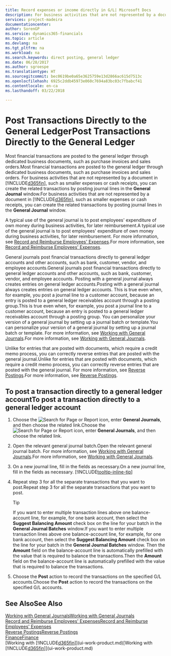 ```yaml
---
title: Record expenses or income directly in G/L| Microsoft Docs
description: For business activities that are not represented by a document in, such as smaller expenses or cash receipts, you can create the related transactions by posting journal lines in the General Journal window.
services: project-madeira
documentationcenter: 
author: SorenGP
ms.service: dynamics365-financials
ms.topic: article
ms.devlang: na
ms.tgt_pltfrm: na
ms.workload: na
ms.search.keywords: direct posting, general ledger
ms.date: 06/28/2017
ms.author: sgroespe
ms.translationtype: HT
ms.sourcegitcommit: bec0619be0a65e3625759e13d2866ac615d7513c
ms.openlocfilehash: 6925c2ddb45973e060c7694a83bc03c7fbabcf41
ms.contentlocale: en-ca
ms.lasthandoff: 03/22/2018

---
```

# <a name="post-transactions-directly-to-the-general-ledger"></a><span data-ttu-id="c53d8-103">Post Transactions Directly to the General Ledger</span><span class="sxs-lookup"><span data-stu-id="c53d8-103">Post Transactions Directly to the General Ledger</span></span>
<span data-ttu-id="c53d8-104">Most financial transactions are posted to the general ledger through dedicated business documents, such as purchase invoices and sales orders.</span><span class="sxs-lookup"><span data-stu-id="c53d8-104">Most financial transactions are posted to the general ledger through dedicated business documents, such as purchase invoices and sales orders.</span></span> <span data-ttu-id="c53d8-105">For business activities that are not represented by a document in [!INCLUDE[d365fin](includes/d365fin_md.md)], such as smaller expenses or cash receipts, you can create the related transactions by posting journal lines in the **General Journal** window.</span><span class="sxs-lookup"><span data-stu-id="c53d8-105">For business activities that are not represented by a document in [!INCLUDE[d365fin](includes/d365fin_md.md)], such as smaller expenses or cash receipts, you can create the related transactions by posting journal lines in the **General Journal** window.</span></span>

<span data-ttu-id="c53d8-106">A typical use of the general journal is to post employees' expenditure of own money during business activities, for later reimbursement.</span><span class="sxs-lookup"><span data-stu-id="c53d8-106">A typical use of the general journal is to post employees' expenditure of own money during business activities, for later reimbursement.</span></span> <span data-ttu-id="c53d8-107">For more information, see [Record and Reimburse Employees' Expenses](finance-how-record-reimburse-employee-expenses.md).</span><span class="sxs-lookup"><span data-stu-id="c53d8-107">For more information, see [Record and Reimburse Employees' Expenses](finance-how-record-reimburse-employee-expenses.md).</span></span>

<span data-ttu-id="c53d8-108">General journals post financial transactions directly to general ledger accounts and other accounts, such as bank, customer, vendor, and employee accounts.</span><span class="sxs-lookup"><span data-stu-id="c53d8-108">General journals post financial transactions directly to general ledger accounts and other accounts, such as bank, customer, vendor, and employee accounts.</span></span> <span data-ttu-id="c53d8-109">Posting with a general journal always creates entries on general ledger accounts.</span><span class="sxs-lookup"><span data-stu-id="c53d8-109">Posting with a general journal always creates entries on general ledger accounts.</span></span> <span data-ttu-id="c53d8-110">This is true even when, for example, you post a journal line to a customer account, because an entry is posted to a general ledger receivables account through a posting group.</span><span class="sxs-lookup"><span data-stu-id="c53d8-110">This is true even when, for example, you post a journal line to a customer account, because an entry is posted to a general ledger receivables account through a posting group.</span></span> <span data-ttu-id="c53d8-111">You can personalize your version of a general journal by setting up a journal batch or template.</span><span class="sxs-lookup"><span data-stu-id="c53d8-111">You can personalize your version of a general journal by setting up a journal batch or template.</span></span> <span data-ttu-id="c53d8-112">For more information, see [Working with General Journals](ui-work-general-journals.md).</span><span class="sxs-lookup"><span data-stu-id="c53d8-112">For more information, see [Working with General Journals](ui-work-general-journals.md).</span></span>

<span data-ttu-id="c53d8-113">Unlike for entries that are posted with documents, which require a credit memo process, you can correctly reverse entries that are posted with the general journal.</span><span class="sxs-lookup"><span data-stu-id="c53d8-113">Unlike for entries that are posted with documents, which require a credit memo process, you can correctly reverse entries that are posted with the general journal.</span></span> <span data-ttu-id="c53d8-114">For more information, see [Reverse Postings](finance-how-reverse-journal-posting.md).</span><span class="sxs-lookup"><span data-stu-id="c53d8-114">For more information, see [Reverse Postings](finance-how-reverse-journal-posting.md).</span></span>

## <a name="to-post-a-transaction-directly-to-a-general-ledger-account"></a><span data-ttu-id="c53d8-115">To post a transaction directly to a general ledger account</span><span class="sxs-lookup"><span data-stu-id="c53d8-115">To post a transaction directly to a general ledger account</span></span>
1. <span data-ttu-id="c53d8-116">Choose the ![Search for Page or Report](media/ui-search/search_small.png "Search for Page or Report icon") icon, enter **General Journals**, and then choose the related link.</span><span class="sxs-lookup"><span data-stu-id="c53d8-116">Choose the ![Search for Page or Report](media/ui-search/search_small.png "Search for Page or Report icon") icon, enter **General Journals**, and then choose the related link.</span></span>
2. <span data-ttu-id="c53d8-117">Open the relevant general journal batch.</span><span class="sxs-lookup"><span data-stu-id="c53d8-117">Open the relevant general journal batch.</span></span> <span data-ttu-id="c53d8-118">For more information, see [Working with General Journals](ui-work-general-journals.md).</span><span class="sxs-lookup"><span data-stu-id="c53d8-118">For more information, see [Working with General Journals](ui-work-general-journals.md).</span></span>
3. <span data-ttu-id="c53d8-119">On a new journal line, fill in the fields as necessary.</span><span class="sxs-lookup"><span data-stu-id="c53d8-119">On a new journal line, fill in the fields as necessary.</span></span> [!INCLUDE[tooltip-inline-tip](includes/tooltip-inline-tip_md.md)]    
4. <span data-ttu-id="c53d8-120">Repeat step 3 for all the separate transactions that you want to post.</span><span class="sxs-lookup"><span data-stu-id="c53d8-120">Repeat step 3 for all the separate transactions that you want to post.</span></span>

    > [!TIP]  
    > <span data-ttu-id="c53d8-121">If you want to enter multiple transaction lines above one balance-account line, for example, for one bank account, then select the **Suggest Balancing Amount** check box on the line for your batch in the **General Journal Batches** window.</span><span class="sxs-lookup"><span data-stu-id="c53d8-121">If you want to enter multiple transaction lines above one balance-account line, for example, for one bank account, then select the **Suggest Balancing Amount** check box on the line for your batch in the **General Journal Batches** window.</span></span> <span data-ttu-id="c53d8-122">Then the **Amount** field on the balance-account line is automatically prefilled with the value that is required to balance the transactions.</span><span class="sxs-lookup"><span data-stu-id="c53d8-122">Then the **Amount** field on the balance-account line is automatically prefilled with the value that is required to balance the transactions.</span></span>
5. <span data-ttu-id="c53d8-123">Choose the **Post** action to record the transactions on the specified G/L accounts.</span><span class="sxs-lookup"><span data-stu-id="c53d8-123">Choose the **Post** action to record the transactions on the specified G/L accounts.</span></span>

## <a name="see-also"></a><span data-ttu-id="c53d8-124">See Also</span><span class="sxs-lookup"><span data-stu-id="c53d8-124">See Also</span></span>
[<span data-ttu-id="c53d8-125">Working with General Journals</span><span class="sxs-lookup"><span data-stu-id="c53d8-125">Working with General Journals</span></span>](ui-work-general-journals.md)  
[<span data-ttu-id="c53d8-126">Record and Reimburse Employees' Expenses</span><span class="sxs-lookup"><span data-stu-id="c53d8-126">Record and Reimburse Employees' Expenses</span></span>](finance-how-record-reimburse-employee-expenses.md)  
[<span data-ttu-id="c53d8-127">Reverse Postings</span><span class="sxs-lookup"><span data-stu-id="c53d8-127">Reverse Postings</span></span>](finance-how-reverse-journal-posting.md)  
[<span data-ttu-id="c53d8-128">Finance</span><span class="sxs-lookup"><span data-stu-id="c53d8-128">Finance</span></span>](finance.md)  
<span data-ttu-id="c53d8-129">[Working with [!INCLUDE[d365fin](includes/d365fin_md.md)]](ui-work-product.md)</span><span class="sxs-lookup"><span data-stu-id="c53d8-129">[Working with [!INCLUDE[d365fin](includes/d365fin_md.md)]](ui-work-product.md)</span></span>  

